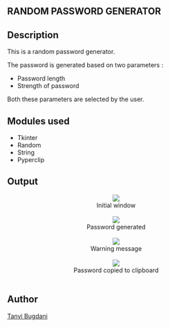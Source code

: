 ## RANDOM PASSWORD GENERATOR

## Description
This is a random password generator.

The password is generated based on two parameters :
- Password length
- Strength of password

Both these parameters are selected by the user.

## Modules used

- Tkinter
- Random
- String
- Pyperclip

## Output
<p align="center">
  <img src="https://imgur.com/DsnodoR.png">
  <br>
  Initial window
  <br><br>
  <img src="https://imgur.com/d3XAUTI.png">
  <br>
  Password generated
  <br><br>
  <img src="https://imgur.com/mdIygHU.png">
  <br>
  Warning message
  <br><br>
  <img src="https://imgur.com/hsEDTLE.png">
  <br>
  Password copied to clipboard
  <br><br>
</p>

## Author
[Tanvi Bugdani](https://github.com/tanvi355)
